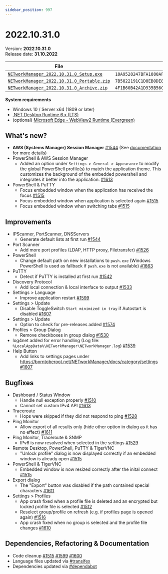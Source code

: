 ```yaml
---
sidebar_position: 997
---
```


# 2022.10.31.0

Version: **2022.10.31.0**<br />
Release date: **31.10.2022**

| File                                                                                                                                                                 | `SHA256`                                                           |
| -------------------------------------------------------------------------------------------------------------------------------------------------------------------- | ------------------------------------------------------------------ |
| [`NETworkManager_2022.10.31.0_Setup.exe`](https://github.com/BornToBeRoot/NETworkManager/releases/download/2022.10.31.0/NETworkManager_2022.10.31.0_Setup.exe)       | `18A9528247BFA1880AF61CEAA1401FCA7C8271BC6635B40BA72D77AB065867A0` |
| [`NETworkManager_2022.10.31.0_Portable.zip`](https://github.com/BornToBeRoot/NETworkManager/releases/download/2022.10.31.0/NETworkManager_2022.10.31.0_Portable.zip) | `7B5822191C1D8EB0DE8F223AA1AC581CFEB4ED726F652A3A8A7D0941A51BE68F` |
| [`NETworkManager_2022.10.31.0_Archive.zip`](https://github.com/BornToBeRoot/NETworkManager/releases/download/2022.10.31.0/NETworkManager_2022.10.31.0_Archive.zip)   | `4F1B60B42A1D935B56C0F044755DD5B3EB3DAE35C75961D0CD7FFFFB87596847` |

**System requirements**

- Windows 10 / Server x64 (1809 or later)
- [.NET Desktop Runtime 6.x (LTS)](https://dotnet.microsoft.com/download/dotnet/6.0)
- (optional) [Microsoft Edge - WebView2 Runtime (Evergreen)](https://developer.microsoft.com/en-us/microsoft-edge/webview2/)

## What's new?

- **AWS (Systems Manager) Session Manager** [#1544](https://github.com/BornToBeRoot/NETworkManager/pull/1544) (See [documentation](https://borntoberoot.net/NETworkManager/docs/application/aws-session-manager) for more details)
- PowerShell & AWS Session Manager
  - Added an option under `Settings > General > Appearance` to modify the global PowerShell profile(s) to match the application theme. This customizes the background of the embedded powershell and integrates it better into the application. [#1613](https://github.com/BornToBeRoot/NETworkManager/pull/1613)
- PowerShell & PuTTY
  - Focus embedded window when the application has received the focus [#1515](https://github.com/BornToBeRoot/NETworkManager/pull/1515)
  - Focus embedded window when application is selected again [#1515](https://github.com/BornToBeRoot/NETworkManager/pull/1515)
  - Focus embedded window when switching tabs [#1515](https://github.com/BornToBeRoot/NETworkManager/pull/1515)

## Improvements

- IPScanner, PortScanner, DNSServers
  - Generate default lists at first run [#1544](https://github.com/BornToBeRoot/NETworkManager/pull/1544)
- Port Scanner
  - Add more port profiles (LDAP, HTTP proxy, Filetransfer) [#1526](https://github.com/BornToBeRoot/NETworkManager/pull/1526)
- PowerShell
  - Change default path on new installations to `pwsh.exe` (Windows PowerShell is used as fallback if `pwsh.exe` is not available) [#1663](https://github.com/BornToBeRoot/NETworkManager/pull/1663)
- PuTTY
  - Detect if PuTTY is installed at first run [#1542](https://github.com/BornToBeRoot/NETworkManager/pull/1542)
- Discovery Protocol
  - Add local connection & local interface to output [#1533](https://github.com/BornToBeRoot/NETworkManager/pull/1533)
- Settings > Language
  - Improve application restart [#1599](https://github.com/BornToBeRoot/NETworkManager/pull/1599)
- Settings > Update
  - Disable ToggleSwitch `Start minimized in tray` if Autostart is disabled [#1607](https://github.com/BornToBeRoot/NETworkManager/pull/1607)
- Settings > Update
  - Option to check for pre-releases added [#1574](https://github.com/BornToBeRoot/NETworkManager/pull/1574)
- Profiles > Group Dialog
  - Remove checkboxes in group dialog [#1530](https://github.com/BornToBeRoot/NETworkManager/pull/1530)
- log4net added for error handling (Log file: `%LocalAppData%\NETworkManager\NETworkManager.log`) [#1539](https://github.com/BornToBeRoot/NETworkManager/pull/1539)
- Help Button
  - Add links to settings pages under https://borntoberoot.net/NETworkManager/docs/category/settings [#1607](https://github.com/BornToBeRoot/NETworkManager/pull/1607)

## Bugfixes

- Dashboard / Status Window
  - Handle null exception properly [#1510](https://github.com/BornToBeRoot/NETworkManager/pull/1510)
  - Cannot set custom IPv4 API [#1613](https://github.com/BornToBeRoot/NETworkManager/pull/1613)
- Traceroute
  - Hops were skipped if they did not respond to ping [#1528](https://github.com/BornToBeRoot/NETworkManager/pull/1528)
- Ping Monitor
  - Allow export of all results only (hide other option in dialog as it has no effect) [#1611](https://github.com/BornToBeRoot/NETworkManager/pull/1611)
- Ping Monitor, Traceroute & SNMP
  - IPv6 is now resolved when selected in the settings [#1529](https://github.com/BornToBeRoot/NETworkManager/pull/1529)
- Remote Desktop, PowerShell, PuTTY & TigerVNC
  - "Unlock profile" dialog is now displayed correctly if an embedded window is already open [#1515](https://github.com/BornToBeRoot/NETworkManager/pull/1515)
- PowerShell & TigerVNC
  - Embedded window is now resized correctly after the inital connect [#1515](https://github.com/BornToBeRoot/NETworkManager/pull/1515)
- Export dialog
  - The "Export" button was disabled if the path contained special characters [#1611](https://github.com/BornToBeRoot/NETworkManager/pull/1611)
- Settings > Profiles
  - App crash fixed when a profile file is deleted and an encrypted but locked profile file is selected [#1512](https://github.com/BornToBeRoot/NETworkManager/pull/1512)
  - Reselect group/profile on refresh (e.g. if profiles page is opened again) [#1516](https://github.com/BornToBeRoot/NETworkManager/pull/1516)
  - App crash fixed when no group is selected and the profile file changes [#1610](https://github.com/BornToBeRoot/NETworkManager/pull/1610)

## Dependencies, Refactoring & Documentation

- Code cleanup [#1515](https://github.com/BornToBeRoot/NETworkManager/pull/1515) [#1599](https://github.com/BornToBeRoot/NETworkManager/pull/1600) [#1600](https://github.com/BornToBeRoot/NETworkManager/pull/1599)
- Language files updated via [#transifex](https://github.com/BornToBeRoot/NETworkManager/pulls?q=author%3Aapp%2Ftransifex-integration)
- Dependencies updated via [#dependabot](https://github.com/BornToBeRoot/NETworkManager/pulls?q=author%3Aapp%2Fdependabot)
